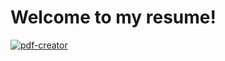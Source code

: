 # Welcome to my resume!

[![pdf-creator](https://github.com/yururin/resume/actions/workflows/patch.yml/badge.svg?branch=main)](https://github.com/yururin/resume/actions/workflows/patch.yml)
